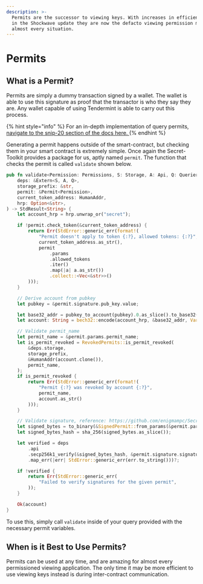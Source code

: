 ```yaml
---
description: >-
  Permits are the successor to viewing keys. With increases in efficiency made
  in the Shockwave update they are now the defacto viewing permission method in
  almost every situation.
---
```


# Permits

## What is a Permit?

Permits are simply a dummy transaction signed by a wallet. The wallet is able to use this signature as proof that the transactor is who they say they are. Any wallet capable of using Tendermint is able to carry out this process.

{% hint style="info" %}
For an in-depth implementation of query permits, [navigate to the snip-20 section of the docs here. ](https://docs.scrt.network/secret-network-documentation/development/snips/snip-24-query-permits-for-snip-20-tokens)
{% endhint %}

&#x20;Generating a permit happens outside of the smart-contract, but checking them in your smart contract is extremely simple. Once again the Secret-Toolkit provides a package for us, aptly named `permit`. The function that checks the permit is called `validate` shown below.

```rust
pub fn validate<Permission: Permissions, S: Storage, A: Api, Q: Querier>(
    deps: &Extern<S, A, Q>,
    storage_prefix: &str,
    permit: &Permit<Permission>,
    current_token_address: HumanAddr,
    hrp: Option<&str>,
) -> StdResult<String> {
    let account_hrp = hrp.unwrap_or("secret");

    if !permit.check_token(&current_token_address) {
        return Err(StdError::generic_err(format!(
            "Permit doesn't apply to token {:?}, allowed tokens: {:?}",
            current_token_address.as_str(),
            permit
                .params
                .allowed_tokens
                .iter()
                .map(|a| a.as_str())
                .collect::<Vec<&str>>()
        )));
    }

    // Derive account from pubkey
    let pubkey = &permit.signature.pub_key.value;

    let base32_addr = pubkey_to_account(pubkey).0.as_slice().to_base32();
    let account: String = bech32::encode(account_hrp, &base32_addr, Variant::Bech32).unwrap();

    // Validate permit_name
    let permit_name = &permit.params.permit_name;
    let is_permit_revoked = RevokedPermits::is_permit_revoked(
        &deps.storage,
        storage_prefix,
        &HumanAddr(account.clone()),
        permit_name,
    );
    if is_permit_revoked {
        return Err(StdError::generic_err(format!(
            "Permit {:?} was revoked by account {:?}",
            permit_name,
            account.as_str()
        )));
    }

    // Validate signature, reference: https://github.com/enigmampc/SecretNetwork/blob/f591ed0cb3af28608df3bf19d6cfb733cca48100/cosmwasm/packages/wasmi-runtime/src/crypto/secp256k1.rs#L49-L82
    let signed_bytes = to_binary(&SignedPermit::from_params(&permit.params))?;
    let signed_bytes_hash = sha_256(signed_bytes.as_slice());

    let verified = deps
        .api
        .secp256k1_verify(&signed_bytes_hash, &permit.signature.signature.0, &pubkey.0)
        .map_err(|err| StdError::generic_err(err.to_string()))?;

    if !verified {
        return Err(StdError::generic_err(
            "Failed to verify signatures for the given permit",
        ));
    }

    Ok(account)
}
```

To use this, simply call `validate` inside of your query provided with the necessary permit variables.

## When is it Best to Use Permits?

Permits can be used at any time, and are amazing for almost every permissioned viewing application. The only time it may be more efficient to use viewing keys instead is during inter-contract communication.
